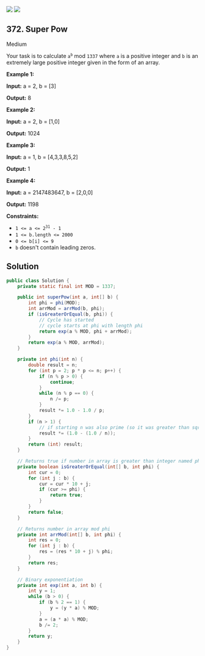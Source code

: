 [![](https://img.shields.io/github/stars/javadev/LeetCode-in-Java?label=Stars&style=flat-square)](https://github.com/javadev/LeetCode-in-Java)
[![](https://img.shields.io/github/forks/javadev/LeetCode-in-Java?label=Fork%20me%20on%20GitHub%20&style=flat-square)](https://github.com/javadev/LeetCode-in-Java/fork)

## 372\. Super Pow

Medium

Your task is to calculate <code>a<sup>b</sup></code> mod `1337` where `a` is a positive integer and `b` is an extremely large positive integer given in the form of an array.

**Example 1:**

**Input:** a = 2, b = [3]

**Output:** 8

**Example 2:**

**Input:** a = 2, b = [1,0]

**Output:** 1024

**Example 3:**

**Input:** a = 1, b = [4,3,3,8,5,2]

**Output:** 1

**Example 4:**

**Input:** a = 2147483647, b = [2,0,0]

**Output:** 1198

**Constraints:**

*   <code>1 <= a <= 2<sup>31</sup> - 1</code>
*   `1 <= b.length <= 2000`
*   `0 <= b[i] <= 9`
*   `b` doesn't contain leading zeros.

## Solution

```java
public class Solution {
    private static final int MOD = 1337;

    public int superPow(int a, int[] b) {
        int phi = phi(MOD);
        int arrMod = arrMod(b, phi);
        if (isGreaterOrEqual(b, phi)) {
            // Cycle has started
            // cycle starts at phi with length phi
            return exp(a % MOD, phi + arrMod);
        }
        return exp(a % MOD, arrMod);
    }

    private int phi(int n) {
        double result = n;
        for (int p = 2; p * p <= n; p++) {
            if (n % p > 0) {
                continue;
            }
            while (n % p == 0) {
                n /= p;
            }
            result *= 1.0 - 1.0 / p;
        }
        if (n > 1) {
            // if starting n was also prime (so it was greater than sqrt(n))
            result *= (1.0 - (1.0 / n));
        }
        return (int) result;
    }

    // Returns true if number in array is greater than integer named phi
    private boolean isGreaterOrEqual(int[] b, int phi) {
        int cur = 0;
        for (int j : b) {
            cur = cur * 10 + j;
            if (cur >= phi) {
                return true;
            }
        }
        return false;
    }

    // Returns number in array mod phi
    private int arrMod(int[] b, int phi) {
        int res = 0;
        for (int j : b) {
            res = (res * 10 + j) % phi;
        }
        return res;
    }

    // Binary exponentiation
    private int exp(int a, int b) {
        int y = 1;
        while (b > 0) {
            if (b % 2 == 1) {
                y = (y * a) % MOD;
            }
            a = (a * a) % MOD;
            b /= 2;
        }
        return y;
    }
}
```